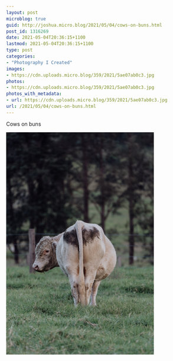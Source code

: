 ```yaml
---
layout: post
microblog: true
guid: http://joshua.micro.blog/2021/05/04/cows-on-buns.html
post_id: 1316269
date: 2021-05-04T20:36:15+1100
lastmod: 2021-05-04T20:36:15+1100
type: post
categories:
- "Photography I Created"
images:
- https://cdn.uploads.micro.blog/359/2021/5ae07ab0c3.jpg
photos:
- https://cdn.uploads.micro.blog/359/2021/5ae07ab0c3.jpg
photos_with_metadata:
- url: https://cdn.uploads.micro.blog/359/2021/5ae07ab0c3.jpg
url: /2021/05/04/cows-on-buns.html
---
```

Cows on buns

<img src="uploads/2021/5ae07ab0c3.jpg" width="400" height="600" alt="" />
